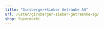 ```yaml
---
title: "Girsberger+Sieber Getränke AG"
url: /uster/girsberger-sieber-getraenke-ag/
shop: Supermarkt
---
```

